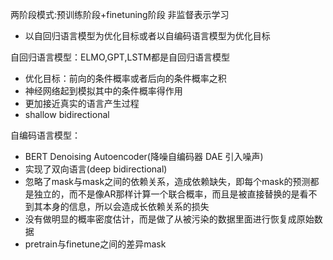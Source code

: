 两阶段模式:预训练阶段+finetuning阶段
非监督表示学习
- 以自回归语言模型为优化目标或者以自编码语言模型为优化目标


自回归语言模型：ELMO,GPT,LSTM都是自回归语言模型
- 优化目标：前向的条件概率或者后向的条件概率之积
- 神经网络起到模拟其中的条件概率得作用
- 更加接近真实的语言产生过程
- shallow bidirectional

自编码语言模型：
- BERT Denoising Autoencoder(降噪自编码器 DAE  引入噪声)
- 实现了双向语言(deep bidirectional)
- 忽略了mask与mask之间的依赖关系，造成依赖缺失，即每个mask的预测都是独立的，而不是像AR那样计算一个联合概率，而且是被直接替换的是看不到其本身的信息，所以会造成长依赖关系的损失
- 没有做明显的概率密度估计，而是做了从被污染的数据里面进行恢复成原始数据
- pretrain与finetune之间的差异mask

